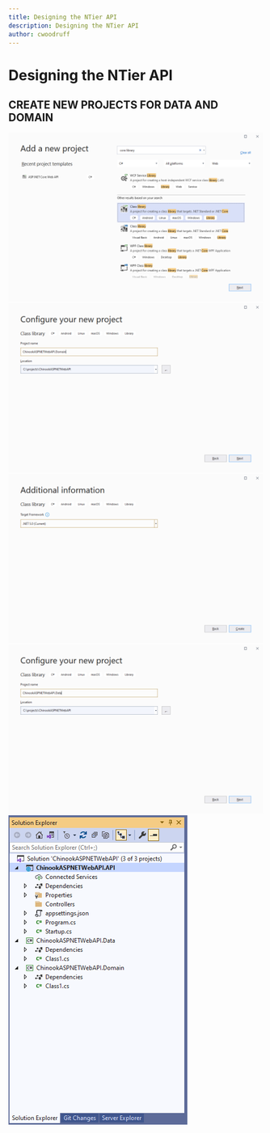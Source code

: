 ```yaml
---
title: Designing the NTier API
description: Designing the NTier API
author: cwoodruff
---
```

# Designing the NTier API

## CREATE NEW PROJECTS FOR DATA AND DOMAIN

![](designing-ntier-api/Snag_adca7b7.png)
![](designing-ntier-api/Snag_adcb6cb.png)
![](designing-ntier-api/Snag_adcf829.png)
![](designing-ntier-api/Snag_add0e80.png)
![](designing-ntier-api/Snag_add3198.png)